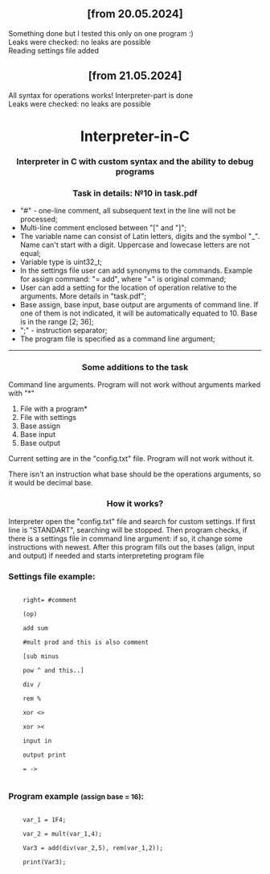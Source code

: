 <h2 align="center">[from 20.05.2024]</h2>
<div>Something done but I tested this only on one program :)<br> Leaks were checked: no leaks are possible
    <br>Reading settings file added</div>


<h2 align="center">[from 21.05.2024]</h2>
<div>All syntax for operations works! Interpreter-part is done<br> Leaks were checked: no leaks are possible</div>

<h1 align="center">Interpreter-in-C</h1>
<h3 align="center">Interpreter in C with custom syntax and the ability to debug programs</h3>
<h3 align="center">Task in details: №10 in task.pdf</h3>

<ul>
    <li>"#" - one-line comment, all subsequent text in the line will not be processed;</li>
    <li>Multi-line comment enclosed between "[" and "]";</li>
    <li>The variable name can consist of Latin letters, digits and the symbol "_". Name can't start with a digit. Uppercase and lowecase letters are not equal;</li>
    <li>Variable type is uint32_t;</li>
    <li>In the settings file user can add synonyms to the commands. Example for assign command: "= add", where "=" is original command;</li>
    <li>User can add a setting for the location of operation relative to the arguments. More details in "task.pdf";</li>
    <li>Base assign, base input, base output are arguments of command line. If one of them is not indicated, it will be automatically equated to 10. Base is in the range [2; 36];</li>
    <li>";" - instruction separator;</li>
    <li>The program file is specified as a command line argument;</li>
</ul>
<hr>
<h3 align="center">Some additions to the task</h3>
<p>Command line arguments. Program will not work without arguments marked with "*"</p>
<ol>
    <li>File with a program*</li>
    <li>File with settings</li>
    <li>Base assign</li>
    <li>Base input</li>
    <li>Base output</li>
</ol>
<p>Current setting are in the "config.txt" file. Program will not work without it.</p>
<p>There isn't an instruction what base should be the operations arguments, so it would be decimal base.</p>

<h3 align="center">How it works?</h3>
<p>Interpreter open the "config.txt" file and search for custom settings. If first line is "STANDART", searching will be stopped. Then program checks, if there is a settings file in command line argument: if so, it change some instructions with newest. After this program fills out the bases (align, input and output) if needed and starts interpreteting program file</p>

<h3>Settings file example:</h3>
<code>
    right= #comment<br>
    (op)<br>
    add sum<br>
    #mult prod and this is also comment<br>
    [sub minus<br>
    pow ^ and this..]<br>
    div /<br>
    rem %<br>
    xor <><br>
    xor ><<br>
    input in<br>
    output print<br>
    = -><br>
</code>

<h3>Program example <small>(assign base = 16)</small>:</h3>
<code>
    var_1 = 1F4;<br>
    var_2 = mult(var_1,4);<br>
    Var3 = add(div(var_2,5), rem(var_1,2));<br>
    print(Var3);
</code>